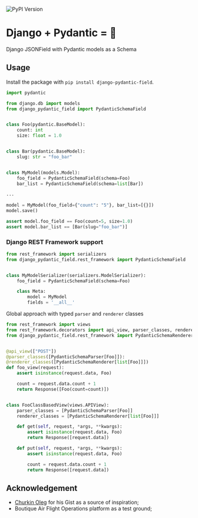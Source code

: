 ![PyPI Version](https://img.shields.io/pypi/v/django-pydantic-field)

# Django + Pydantic = 🖤

Django JSONField with Pydantic models as a Schema

## Usage

Install the package with `pip install django-pydantic-field`.

``` python
import pydantic

from django.db import models
from django_pydantic_field import PydanticSchemaField


class Foo(pydantic.BaseModel):
    count: int
    size: float = 1.0


class Bar(pydantic.BaseModel):
    slug: str = "foo_bar"


class MyModel(models.Model):
    foo_field = PydanticSchemaField(schema=Foo)
    bar_list = PydanticSchemaField(schema=list[Bar])

...
    
model = MyModel(foo_field={"count": "5"}, bar_list=[{}])
model.save()

assert model.foo_field == Foo(count=5, size=1.0)
assert model.bar_list == [Bar(slug="foo_bar")]
```


### Django REST Framework support

``` python
from rest_framework import serializers
from django_pydantic_field.rest_framework import PydanticSchemaField


class MyModelSerializer(serializers.ModelSerializer):
    foo_field = PydanticSchemaField(schema=Foo)

    class Meta:
        model = MyModel
        fields = '__all__'
```

Global approach with typed `parser` and `renderer` classes
``` python
from rest_framework import views
from rest_framework.decorators import api_view, parser_classes, renderer_classes
from django_pydantic_field.rest_framework import PydanticSchemaRenderer, PydanticSchemaParser


@api_view(["POST"])
@parser_classes([PydanticSchemaParser[Foo]]):
@renderer_classes([PydanticSchemaRenderer[list[Foo]]])
def foo_view(request):
    assert isinstance(request.data, Foo)

    count = request.data.count + 1
    return Response([Foo(count=count)])


class FooClassBasedView(views.APIView):
    parser_classes = [PydanticSchemaParser[Foo]]
    renderer_classes = [PydanticSchemaRenderer[list[Foo]]]

    def get(self, request, *args, **kwargs):
        assert isinstance(request.data, Foo)
        return Response([request.data])

    def put(self, request, *args, **kwargs):
        assert isinstance(request.data, Foo)

        count = request.data.count + 1
        return Response([request.data])
```

## Acknowledgement

* [Churkin Oleg](https://gist.github.com/Bahus/98a9848b1f8e2dcd986bf9f05dbf9c65) for his Gist as a source of inspiration;
* Boutique Air Flight Operations platform as a test ground;

